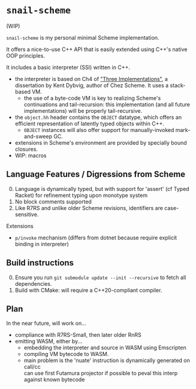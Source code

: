 # `snail-scheme`

(WIP)

`snail-scheme` is my personal minimal Scheme implementation.

It offers a nice-to-use C++ API that is easily extended using C++'s native OOP
principles.

It includes a basic interpreter (SSI) written in C++.
- the interpreter is based on Ch4 of ["Three Implementations"](/doc/three-imp.pdf), a dissertation by Kent Dybvig, author of Chez Scheme. It uses a stack-based VM.
  - the use of a byte-code VM is key to realizing Scheme's continuations and 
    tail-recursion: this implementation (and all future implementations) will be 
    properly tail-recursive.
- the `object.hh` header contains the `OBJECT` datatype, which offers an efficient representation of latently typed objects within C++.
  - `OBJECT` instances will also offer support for manually-invoked mark-and-sweep GC.
- extensions in Scheme's environment are provided by specially bound closures.
- WIP: macros

## Language Features / Digressions from Scheme

0.  Language is dynamically typed, but with support for 'assert' (cf Typed Racket) for refinement typing upon monotype system
1.  No block comments supported
2.  Like R7RS and unlike older Scheme revisions, identifiers are case-sensitive.

Extensions
- `p/invoke` mechanism (differs from dotnet because require explicit binding in interpreter)

## Build instructions

0.  Ensure you run `git submodule update --init --recursive` to fetch all dependencies.
1.  Build with CMake: will require a C++20-compliant compiler.

## Plan

In the near future, will work on...
- compliance with R7RS-Small, then later older RnRS
- emitting WASM, either by...
  - embedding the interpreter and source in WASM using Emscripten
  - compiling VM bytecode to WASM.
  * main problem is the 'nuate' instruction is dynamically generated on call/cc <br/>
    can use first Futamura projector if possible to peval this interp against known 
    bytecode
